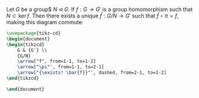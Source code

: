 Let $G$ be a group$ $N \triangleleft G$. If $f : G \to G'$ is a group homomorphism such that $N \subset \ker f$. Then there exists a unique $\bar{f} : G/N \to G'$ such that $\bar{f} \circ \pi = f$, making this diagram commute:
```tikz
\usepackage{tikz-cd}
\begin{document}
\begin{tikzcd}
	G & {G'} \\
	{G/N}
	\arrow["f", from=1-1, to=1-2]
	\arrow["\pi"', from=1-1, to=2-1]
	\arrow["{\exists! \bar{f}}"', dashed, from=2-1, to=1-2]
\end{tikzcd}

\end{document}
```
